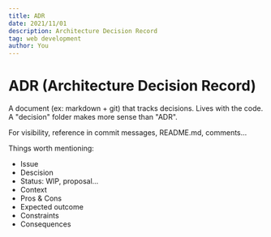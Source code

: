 ```yaml
---
title: ADR
date: 2021/11/01
description: Architecture Decision Record
tag: web development
author: You
---
```


# ADR (Architecture Decision Record)

A document (ex: markdown + git) that tracks decisions. Lives with the code.
A "decision" folder makes more sense than "ADR".

For visibility, reference in commit messages, README.md, comments...

Things worth mentioning:

- Issue
- Descision
- Status: WIP, proposal...
- Context
- Pros & Cons
- Expected outcome
- Constraints
- Consequences
